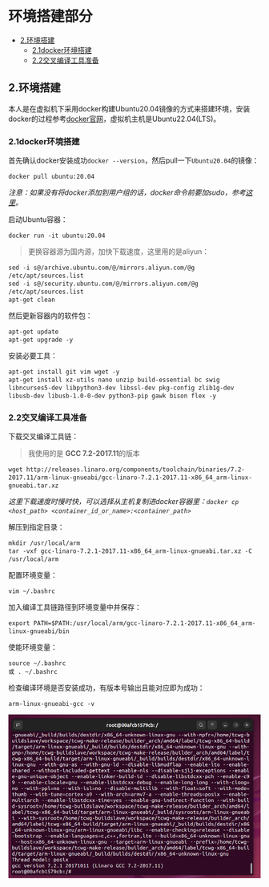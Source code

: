 <!--
 * @Author: meteor
 * @Date: 2024-04-28
 * @LastEditTime: 2024-04-28
 * @Description: 
 * 
 * Copyright (c) 2024
-->
# 环境搭建部分

- [2.环境搭建](#head0)
    - [2.1docker环境搭建](#head1)
    - [2.2交叉编译工具准备](#head2)

## <span id="head0">2.环境搭建</span>

本人是在虚拟机下采用docker构建Ubuntu20.04镜像的方式来搭建环境，安装docker的过程参考[docker官网](https://docs.docker.com/engine/install/ubuntu/)，虚拟机主机是Ubuntu22.04(LTS)。

### <span id="head1">2.1docker环境搭建</span>

首先确认docker安装成功`docker --version`，然后pull一下`Ubuntu20.04`的镜像：
```
docker pull ubuntu:20.04
```
*注意：如果没有将docker添加到用户组的话，docker命令前要加sudo，参考[这里](https://docs.docker.com/engine/install/linux-postinstall/)。*

启动Ubuntu容器：
```
docker run -it ubuntu:20.04
```

> 更换容器源为国内源，加快下载速度，这里用的是aliyun：
```
sed -i s@/archive.ubuntu.com/@/mirrors.aliyun.com/@g /etc/apt/sources.list
sed -i s@/security.ubuntu.com/@/mirrors.aliyun.com/@g /etc/apt/sources.list
apt-get clean
```

然后更新容器内的软件包：
```
apt-get update
apt-get upgrade -y
```

安装必要工具：
```
apt-get install git vim wget -y
apt-get install xz-utils nano unzip build-essential bc swig libncurses5-dev libpython3-dev libssl-dev pkg-config zlib1g-dev libusb-dev libusb-1.0-0-dev python3-pip gawk bison flex -y
```

### <span id="head2">2.2交叉编译工具准备</span>

下载交叉编译工具链：
> 我使用的是 **GCC 7.2-2017.11**的版本
```
wget http://releases.linaro.org/components/toolchain/binaries/7.2-2017.11/arm-linux-gnueabi/gcc-linaro-7.2.1-2017.11-x86_64_arm-linux-gnueabi.tar.xz
```
*这里下载速度时慢时快，可以选择从主机复制进docker容器里：`docker cp <host_path> <container_id_or_name>:<container_path>`*

解压到指定目录：
```
mkdir /usr/local/arm
tar -vxf gcc-linaro-7.2.1-2017.11-x86_64_arm-linux-gnueabi.tar.xz -C /usr/local/arm 
```

配置环境变量：
```
vim ~/.bashrc
```

加入编译工具链路径到环境变量中并保存：
```
export PATH=$PATH:/usr/local/arm/gcc-linaro-7.2.1-2017.11-x86_64_arm-linux-gnueabi/bin
```

使能环境变量：
```
source ~/.bashrc 
或 . ~/.bashrc 
```

检查编译环境是否安装成功，有版本号输出且能对应即为成功：
```
arm-linux-gnueabi-gcc -v
```

![](../Docs/Images/Env.png)

